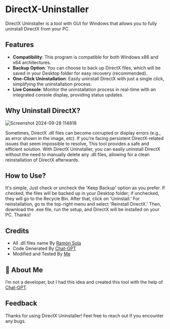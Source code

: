 # DirectX-Uninstaller
DirectX Uninstaller is a tool with GUI for Windows that allows you to fully uninstall DirectX from your PC.
## Features

- **Compatibility**: This program is compatible for both Windows x86 and x64 architectures.
- **Backup Option**: You can choose to back up DirectX files, which will be saved in your Desktop folder for easy recovery (recommended).
- **One-Click Uninstallation**: Easily uninstall DirectX with just a single click, simplifying the uninstallation process.
- **Live Console**: Monitor the uninstallation process in real-time with an integrated console display, providing status updates.

## Why Uninstall DirectX?
![Screenshot 2024-09-28 114818](https://github.com/user-attachments/assets/6f0041d1-7f66-42f9-940f-413a49ed0403)

Sometimes, DirectX .dll files can become corrupted or display errors (e.g., as error shown in the image, etc). If you're facing persistent DirectX-related issues that seem impossible to resolve, This tool provides a safe and efficient solution. With DirectX Uninstaller, you can easily uninstall DirectX without the need to manually delete any .dll files, allowing for a clean reinstallation of DirectX afterwards.

## How to Use?
It's simple, Just check or uncheck the 'Keep Backup' option as you prefer. If checked, the files will be backed up in your Desktop folder; if unchecked, they will go to the Recycle Bin. After that, click on 'Uninstall.' For reinstallation, go to the top-right menu and select 'Reinstall DirectX.' Then, download the .exe file, run the setup, and DirectX will be installed on your PC. Thanks!

## Credits

- All .dll files name By [Ramón Sola](https://gist.github.com/rsola)
- Code Generated By [Chat-GPT](https://chatgpt.com/)
- Modified and Tested By [Me](https://github.com/anurag-2008)

## 🚀 About Me
I’m not a developer, but I had this idea and created this tool with the help of [Chat-GPT](https:\\chatgpt.com).
## Feedback

Thanks for using DirectX Uninstaller! Feel free to reach out if you encounter any bugs.
